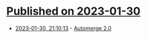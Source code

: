 # [Published on 2023-01-30](index.md)

* [2023-01-30, 21:10:13](https://news.ycombinator.com/item?id=34586433) - [Automerge 2.0](https://automerge.org/blog/automerge-2/)
